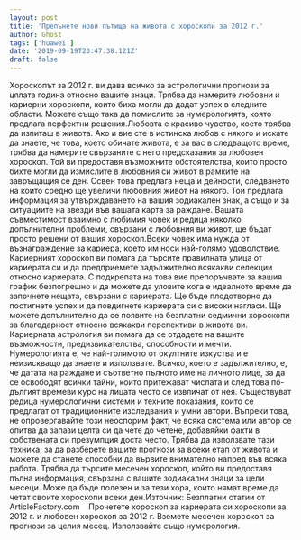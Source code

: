 ```yaml
---
layout: post
title: 'Препънете нови пътища на живота с хороскопи за 2012 г.'
author: Ghost
tags: ['huawei']
date: '2019-09-19T23:47:38.121Z'
draft: false
---
```


Хороскопът за 2012 г. ви дава всичко за астрологични прогнози за цялата година относно вашите знаци. Трябва да намерите любовни и кариерни хороскопи, които биха могли да дадат успех в следните области. Можете също така да помислите за нумерологията, която предлага перфектни решения.Любовта е красиво чувство, което трябва да изпиташ в живота. Ако и вие сте в истинска любов с някого и искате да знаете, че това, което обичате живота, е за вас в следващото време, трябва да намерите свързаните с него предсказания за любовен хороскоп. Той ви предоставя възможните обстоятелства, които просто бихте могли да измислите в любовния си живот в рамките на завръщащия се ден. Освен това предлага неща и дейности, следването на които средно ще увеличи любовния живот на някого. Той предлага информация за утвърждаването на вашия зодиакален знак, а също и за ситуациите на звезди във вашата карта за раждане. Вашата съвместимост взаимно с любимия човек и редица няколко допълнителни проблеми, свързани с любовния ви живот, ще бъдат просто решени от вашия хороскоп.Всеки човек има нужда от възнаграждение за кариера, което им носи най-голямо удоволствие. Кариерният хороскоп ви помага да търсите правилната улица от кариерата си и да предприемете задължително всякакви селекции относно кариерата. С подкрепата на това вие препоръчвате за вашия график безпогрешно и да можете да уловите кога е идеалното време да започнете нещата, свързани с кариерата. Ще бъде плодотворно да постигнете успех и да повдигнете кариерата си с високи нагласи. Ще можете допълнително да се появите на безплатни седмични хороскопи за благодарност относно всякакви перспективи в живота ви. Кариерната астрология ви помага да се отдадете на вашите възможности, предизвикателства, способности и мечти. Нумерологията е, че най-голямото от окултните изкуства и е неизискващо да знаете и използвате. Всичко, което е задължително, е, че датата на раждане и съответно пълното име на личното лице, за да се освободят всички тайни, които притежават числата и след това по-дългият времеви курс на лицата често се извличат от нея. Съществуват редица нумерологични системи и техните показания, които се предлагат от традиционните изследвания и умни автори. Въпреки това, не опровергавайте този неоспорим факт, че всяка система или автор се опитва да запази целта си да чете до четене, добавяйки факти в собствената си презумпция доста често. Трябва да използвате тази техника, за да разберете вашите прогнози за всеки етап от живота и можете да станете способни да вървите внимателно напред във всяка работа. Трябва да търсите месечен хороскоп, който ви предоставя пълна информация, свързана с вашите зодиакални знаци за цели месеци. Може да бъде полезен и за тези хора, които нямат време да четат своите хороскопи всеки ден.Източник: Безплатни статии от ArticleFactory.com    Прочетете хороскоп за кариерата си хороскопи за 2012 г. и любовен хороскоп за 2012 г. Вземете месечен хороскоп за прогнози за целия месец. Използвайте също нумерология.
